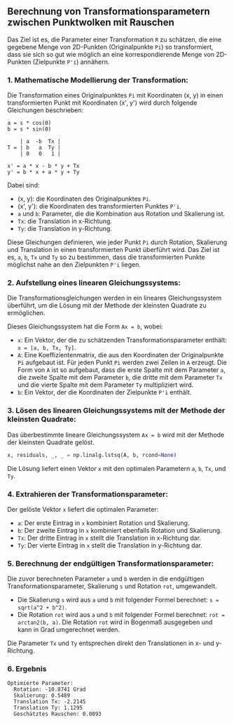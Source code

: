 ## Berechnung von Transformationsparametern zwischen Punktwolken mit Rauschen

Das Ziel ist es, die Parameter einer Transformation `R` zu schätzen, die eine gegebene Menge von 2D-Punkten (Originalpunkte `Pi`) so transformiert, dass sie sich so gut wie möglich an eine korrespondierende Menge von 2D-Punkten (Zielpunkte `P'i`) annähern.

### 1. Mathematische Modellierung der Transformation:

Die Transformation eines Originalpunktes `Pi` mit Koordinaten (x, y) in einen transformierten Punkt mit Koordinaten (x', y') wird durch folgende Gleichungen beschrieben:

```
a = s * cos(0)
b = s * sin(0)

    | a  -b  Tx |
T = | b   a  Ty |
    | 0   0   1 |

x' = a * x - b * y + Tx
y' = b * x + a * y + Ty
```

Dabei sind:
*   (x, y): die Koordinaten des Originalpunktes `Pi`.
*   (x', y'): die Koordinaten des transformierten Punktes `P'i`.
*   `a` und `b`: Parameter, die die Kombination aus Rotation und Skalierung ist.
*   `Tx`: die Translation in x-Richtung.
*   `Ty`: die Translation in y-Richtung.

Diese Gleichungen definieren, wie jeder Punkt `Pi` durch Rotation, Skalierung und Translation in einen transformierten Punkt überführt wird. Das Ziel ist es, `a`, `b`, `Tx` und `Ty` so zu bestimmen, dass die transformierten Punkte möglichst nahe an den Zielpunkten `P'i` liegen.

### 2. Aufstellung eines linearen Gleichungssystems:

Die Transformationsgleichungen werden in ein lineares Gleichungssystem überführt, um die Lösung mit der Methode der kleinsten Quadrate zu ermöglichen.

Dieses Gleichungssystem hat die Form `Ax = b`, wobei:
*   `x`: Ein Vektor, der die zu schätzenden Transformationsparameter enthält: `x = [a, b, Tx, Ty]`.
*   `A`: Eine Koeffizientenmatrix, die aus den Koordinaten der Originalpunkte `Pi` aufgebaut ist. Für jeden Punkt `Pi` werden zwei Zeilen in `A` erzeugt. Die Form von `A` ist so aufgebaut, dass die erste Spalte mit dem Parameter `a`, die zweite Spalte mit dem Parameter `b`, die dritte mit dem Parameter `Tx` und die vierte Spalte mit dem Parameter `Ty` multipliziert wird.
*   `b`: Ein Vektor, der die Koordinaten der Zielpunkte `P'i` enthält.


### 3.  Lösen des linearen Gleichungssystems mit der Methode der kleinsten Quadrate:

Das überbestimmte lineare Gleichungssystem `Ax = b` wird mit der Methode der kleinsten Quadrate gelöst.

```python
x, residuals, _, _ = np.linalg.lstsq(A, b, rcond=None)
```

Die Lösung liefert einen Vektor `x` mit den optimalen Parametern `a`, `b`, `Tx`, und `Ty`.

### 4.  Extrahieren der Transformationsparameter:

Der gelöste Vektor `x` liefert die optimalen Parameter:
*   `a`: Der erste Eintrag in `x` kombiniert Rotation und Skalierung.
*   `b`: Der zweite Eintrag in `x` kombiniert ebenfalls Rotation und Skalierung.
*   `Tx`: Der dritte Eintrag in `x` stellt die Translation in x-Richtung dar.
*   `Ty`: Der vierte Eintrag in `x` stellt die Translation in y-Richtung dar.

### 5.  Berechnung der endgültigen Transformationsparameter:

Die zuvor berechneten Parameter `a` und `b` werden in die endgültigen Transformationsparameter, Skalierung `s` und Rotation `rot`, umgewandelt.
*   Die Skalierung `s` wird aus `a` und `b` mit folgender Formel berechnet: `s = sqrt(a^2 + b^2)`.
*   Die Rotation `rot` wird aus `a` und `b` mit folgender Formel berechnet: `rot = arctan2(b, a)`. Die Rotation `rot` wird in Bogenmaß ausgegeben und kann in Grad umgerechnet werden.

Die Parameter `Tx` und `Ty` entsprechen direkt den Translationen in x- und y-Richtung.


### 6. Ergebnis

```
Optimierte Parameter:
  Rotation: -10.8741 Grad
  Skalierung: 0.5489
  Translation Tx: -2.2145
  Translation Ty: 1.1295
  Geschätztes Rauschen: 0.0893
```
